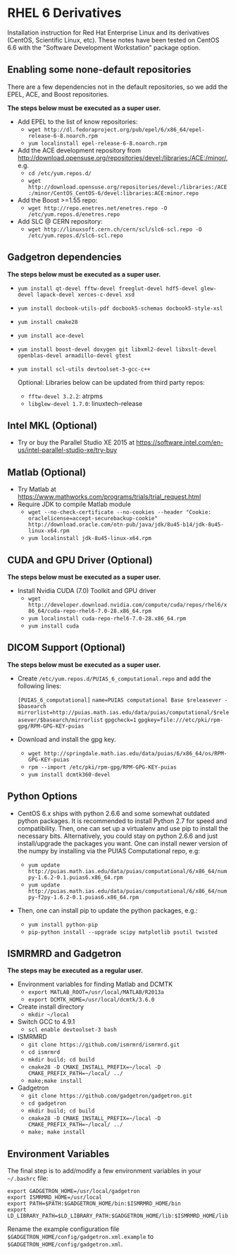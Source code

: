RHEL 6 Derivatives
==================

Installation instruction for Red Hat Enterprise Linux and its derivatives (CentOS, Scientific Linux, etc).  These notes have been tested on CentOS 6.6 with the "Software Development Workstation" package option.

Enabling some none-default repositories
---------------------------------------
There are a few dependencies not in the default repositories, so we add the EPEL, ACE, and Boost repositories.

**The steps below must be executed as a super user.**

* Add EPEL to the list of know repositories:
  - `wget http://dl.fedoraproject.org/pub/epel/6/x86_64/epel-release-6-8.noarch.rpm`
  - `yum localinstall epel-release-6-8.noarch.rpm`
* Add the ACE development repository from http://download.opensuse.org/repositories/devel:/libraries:/ACE:/minor/, e.g.
  - `cd /etc/yum.repos.d/`
  - `wget http://download.opensuse.org/repositories/devel:/libraries:/ACE:/minor/CentOS_CentOS-6/devel:libraries:ACE:minor.repo`
* Add the Boost >=1.55 repo:
  - `wget http://repo.enetres.net/enetres.repo -O /etc/yum.repos.d/enetres.repo`
* Add SLC @ CERN repository:
  - `wget http://linuxsoft.cern.ch/cern/scl/slc6-scl.repo -O /etc/yum.repos.d/slc6-scl.repo`

Gadgetron dependencies
----------------------
**The steps below must be executed as a super user.**

* `yum install qt-devel fftw-devel freeglut-devel hdf5-devel glew-devel lapack-devel xerces-c-devel xsd`
* `yum install docbook-utils-pdf docbook5-schemas docbook5-style-xsl`
* `yum install cmake28`
* `yum install ace-devel`
* `yum install boost-devel doxygen git libxml2-devel libxslt-devel openblas-devel armadillo-devel gtest`
* `yum install scl-utils devtoolset-3-gcc-c++`

  Optional: Libraries below can be updated from third party repos:
  
  - `fftw-devel 3.2.2`: atrpms
  - `libglew-devel 1.7.0`: linuxtech-release

Intel MKL (Optional)
------------------------------------
* Try or buy the Parallel Studio XE 2015 at https://software.intel.com/en-us/intel-parallel-studio-xe/try-buy

Matlab (Optional)
------------------------------------
* Try Matlab at https://www.mathworks.com/programs/trials/trial_request.html
* Require JDK to compile Matlab module
  - `wget --no-check-certificate --no-cookies --header "Cookie: oraclelicense=accept-securebackup-cookie" http://download.oracle.com/otn-pub/java/jdk/8u45-b14/jdk-8u45-linux-x64.rpm`
  - `yum localinstall jdk-8u45-linux-x64.rpm`

CUDA and GPU Driver (Optional)
------------------------------------
**The steps below must be executed as a super user.**

* Install Nvidia CUDA (7.0) Toolkit and GPU driver
  - `wget http://developer.download.nvidia.com/compute/cuda/repos/rhel6/x86_64/cuda-repo-rhel6-7.0-28.x86_64.rpm`
  - `yum localinstall cuda-repo-rhel6-7.0-28.x86_64.rpm`
  - `yum install cuda`

DICOM Support (Optional)
------------------------------------
**The steps below must be executed as a super user.**

* Create `/etc/yum.repos.d/PUIAS_6_computational.repo` and add the following lines:

    `[PUIAS_6_computational]`
    `name=PUIAS computational Base $releasever - $basearch`
    `mirrorlist=http://puias.math.ias.edu/data/puias/computational/$releasever/$basearch/mirrorlist`
    `gpgcheck=1`
    `gpgkey=file:///etc/pki/rpm-gpg/RPM-GPG-KEY-puias`

* Download and install the gpg key.
  - `wget http://springdale.math.ias.edu/data/puias/6/x86_64/os/RPM-GPG-KEY-puias`
  - `rpm --import /etc/pki/rpm-gpg/RPM-GPG-KEY-puias`
  - `yum install dcmtk360-devel`

Python Options
--------------
* CentOS 6.x ships with python 2.6.6 and some somewhat outdated python packages. It is recommended to install Python 2.7 for speed and compatibility. Then, one can set up a virtualenv and use pip to install the necessary bits.  Alternatively, you could stay on python 2.6.6 and just install/upgrade the packages you want. One can install newer version of the numpy by installing via the PUIAS Computational repo, e.g:
    - `yum update http://puias.math.ias.edu/data/puias/computational/6/x86_64/numpy-1.6.2-0.1.puias6.x86_64.rpm`
    - `yum update http://puias.math.ias.edu/data/puias/computational/6/x86_64/numpy-f2py-1.6.2-0.1.puias6.x86_64.rpm`

* Then, one can install pip to update the python packages, e.g.:
    - `yum install python-pip`
    - `pip-python install --upgrade scipy matplotlib psutil twisted`

ISMRMRD and Gadgetron
---------------------
**The steps may be executed as a regular user.**

* Environment variables for finding Matlab and DCMTK
    - `export MATLAB_ROOT=/usr/local/MATLAB/R2013a`
    - `export DCMTK_HOME=/usr/local/dcmtk/3.6.0`
* Create install directory
    - `mkdir ~/local`
* Switch GCC to 4.9.1
    - `scl enable devtoolset-3 bash`
* ISMRMRD
    - `git clone https://github.com/ismrmrd/ismrmrd.git`
    - `cd ismrmrd`
    - `mkdir build; cd build`
    - `cmake28 -D CMAKE_INSTALL_PREFIX=~/local -D CMAKE_PREFIX_PATH=~/local/ ../`
    - `make;make install`
* Gadgetron
    - `git clone https://github.com/gadgetron/gadgetron.git`
    - `cd gadgetron`
    - `mkdir build; cd build`
    - `cmake28 -D CMAKE_INSTALL_PREFIX=~/local -D CMAKE_PREFIX_PATH=~/local/ ../`
    - `make; make install`

Environment Variables
---------------------
The final step is to add/modify a few environment variables in your `~/.bashrc` file:

    export GADGETRON_HOME=/usr/local/gadgetron
    export ISMRMRD_HOME=/usr/local
    export PATH=$PATH:$GADGETRON_HOME/bin:$ISMRMRD_HOME/bin
    export LD_LIBRARY_PATH=$LD_LIBRARY_PATH:$GADGETRON_HOME/lib:$ISMRMRD_HOME/lib

Rename the example configuration file `$GADGETRON_HOME/config/gadgetron.xml.example` to `$GADGETRON_HOME/config/gadgetron.xml`.
